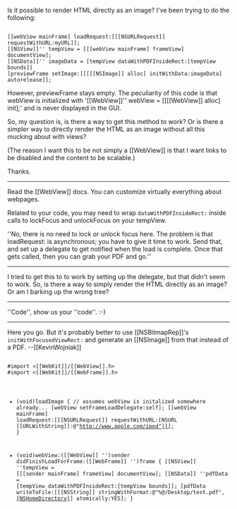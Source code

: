 

Is it possible to render HTML directly as an image?  I've been trying to do the following:

<code>
[[webView mainFrame] loadRequest:[[[NSURLRequest]] requestWithURL:myURL]];
[[NSView]]'' tempView = [[[webView mainFrame] frameView] documentView];
[[NSData]]'' imageData = [tempView dataWithPDFInsideRect:[tempView bounds]]
[previewFrame setImage:[[[[[NSImage]] alloc] initWithData:imageData] autorelease]];
</code>

However, previewFrame stays empty.  The peculiarity of this code is that webView is initialized with '[[WebView]]'' webView = [[[[WebView]] alloc] init];' and is never displayed in the GUI.

So, my question is, is there a way to get this method to work?  Or is there a simpler way to directly render the HTML as an image without all this mucking about with views?

(The reason I want this to be not simply a [[WebView]] is that I want links to be disabled and the content to be scalable.)

Thanks.

----

Read the [[WebView]] docs. You can customize virtually everything about webpages.

Related to your code, you may need to wrap <code>dataWithPDFInsideRect:</code> inside calls to lockFocus and unlockFocus on your tempView.

''No, there is no need to lock or unlock focus here. The problem is that loadRequest: is asynchronous; you have to give it time to work. Send that, and set up a delegate to get notified when the load is complete. Once that gets called, then you can grab your PDF and go.''

----

I tried to get this to to work by setting up the delegate, but that didn't seem to work.  So, is there a way to simply render the HTML directly as an image?  Or am I barking up the wrong tree?

----

''Code'', show us your ''code''. :-) 

----

Here you go. But it's probably better to use [[NSBitmapRep]]'s <code>initWithFocusedViewRect:</code> and generate an [[NSImage]] from that instead of a PDF. --[[KevinWojniak]]

<code>
#import <[[WebKit]]/[[WebView]].h>
#import <[[WebKit]]/[[WebFrame]].h>

- (void)loadImage
{
	// assumes webView is initalized somewhere already...
	[webView setFrameLoadDelegate:self];
	[[webView mainFrame] loadRequest:[[[NSURLRequest]] requestWithURL:[NSURL [[URLWithString]]:@"http://www.apple.com/ipod"]]];
}

- (void)webView:([[WebView]] '')sender didFinishLoadForFrame:([[WebFrame]] '')frame
{
	[[NSView]] ''tempView = [[[sender mainFrame] frameView] documentView];
	[[NSData]] ''pdfData = [tempView dataWithPDFInsideRect:[tempView bounds]];
	[pdfData writeToFile:[[[NSString]] stringWithFormat:@"%@/Desktop/test.pdf", [[NSHomeDirectory]]()] atomically:YES];
}
</code>